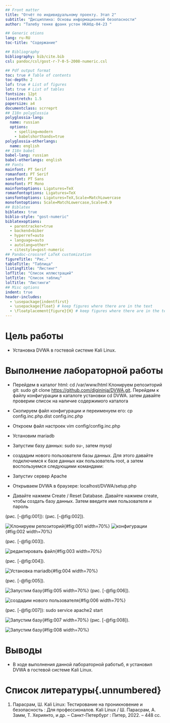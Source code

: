 ```yaml
---
## Front matter
title: "Отчёт по индивидуальному проекту. Этап 2" 
subtitle: "Дисциплина: Основы информационной безопасности"
author: "Талебу тенке франк устон НКАбд-04-23 "

## Generic otions
lang: ru-RU
toc-title: "Содержание"

## Bibliography
bibliography: bib/cite.bib
csl: pandoc/csl/gost-r-7-0-5-2008-numeric.csl

## Pdf output format
toc: true # Table of contents
toc-depth: 2
lof: true # List of figures
lot: true # List of tables
fontsize: 12pt
linestretch: 1.5
papersize: a4
documentclass: scrreprt
## I18n polyglossia
polyglossia-lang:
  name: russian
  options:
	- spelling=modern
	- babelshorthands=true
polyglossia-otherlangs:
  name: english
## I18n babel
babel-lang: russian
babel-otherlangs: english
## Fonts
mainfont: PT Serif
romanfont: PT Serif
sansfont: PT Sans
monofont: PT Mono
mainfontoptions: Ligatures=TeX
romanfontoptions: Ligatures=TeX
sansfontoptions: Ligatures=TeX,Scale=MatchLowercase
monofontoptions: Scale=MatchLowercase,Scale=0.9
## Biblatex
biblatex: true
biblio-style: "gost-numeric"
biblatexoptions:
  - parentracker=true
  - backend=biber
  - hyperref=auto
  - language=auto
  - autolang=other*
  - citestyle=gost-numeric
## Pandoc-crossref LaTeX customization
figureTitle: "Рис."
tableTitle: "Таблица"
listingTitle: "Листинг"
lofTitle: "Список иллюстраций"
lotTitle: "Список таблиц"
lolTitle: "Листинги"
## Misc options
indent: true
header-includes:
  - \usepackage{indentfirst}
  - \usepackage{float} # keep figures where there are in the text
  - \floatplacement{figure}{H} # keep figures where there are in the text
---
```


# Цель работы

- Установка DVWA в гостевой системе Kali Linux.

# Выполнение лабораторной работы

- Перейдем в каталог html: cd /var/www/html Клонируем репозиторий git: sudo git clone https://github.com/digininja/DVWA.git. Перейдем к файлу конфигурации в каталоге установки  cd DVWA. затем давайте проверим список на наличие содержимого каталога
- Скопируем файл конфигурации и переименуем его: cp config.inc.php.dist config.inc.php
- Откроем файл настроек vim  config/config.inc.php 
- Установим mariadb 
- Запустим базу данных: sudo su-, затем mysql 

- создадим нового пользователя базы данных. Для этого давайте подключимся к базе данных как пользователь root, а затем воспользуемся следующими командами:
- Запустиv сервер Apache 
- Открываем DVWA в браузере: localhost/DVWA/setup.php 
- Давайте нажмем Create / Reset Database. Давайте нажмем create, чтобы создать базу данных. Затем введите имя пользователя и пароль

(рис. [-@fig:001]):
 (рис. [-@fig:002]). 
 
![Клонируем репозиторий](image/1.png){#fig:001 width=70%}
![конфигурации](image/2.png){#fig:002 width=70%}

(рис. [-@fig:003]).

![редактировать файл ](image/3.png){#fig:003 width=70%}

(рис. [-@fig:004]).

![Установка mariadb ](image/4.png){#fig:004 width=70%}

(рис. [-@fig:005]).

![Запустим базу ](image/5.png){#fig:005 width=70%}
(рис. [-@fig:006]).

![создадим нового пользователя ](image/6.png){#fig:006 width=70%}

(рис. [-@fig:007]): sudo service apache2 start

![Запустим базу ](image/7.png){#fig:007 width=70%}
(рис. [-@fig:008]).

![Запустим базу ](image/8.png){#fig:008 width=70%}

# Выводы

- В ходе выполнения данной лабораторной работыб, я установил DVWA в гостевой системе Kali Linux.

# Список литературы{.unnumbered}

1. Парасрам, Ш. Kali Linux: Тестирование на проникновение и безопасность : Для профессионалов. Kali Linux / Ш. Парасрам, А. Замм, Т. Хериянто, и др. – Санкт-Петербург : Питер, 2022. – 448 сс.

